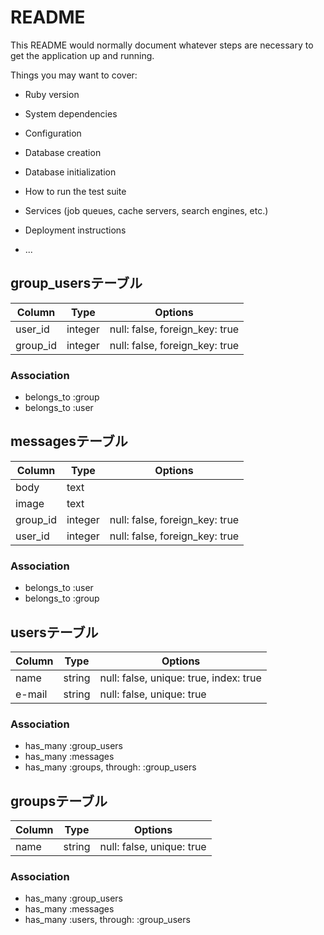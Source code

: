 # README

This README would normally document whatever steps are necessary to get the
application up and running.

Things you may want to cover:

* Ruby version

* System dependencies

* Configuration

* Database creation

* Database initialization

* How to run the test suite

* Services (job queues, cache servers, search engines, etc.)

* Deployment instructions

* ...

## group_usersテーブル

|Column|Type|Options|
|------|----|-------|
|user_id|integer|null: false, foreign_key: true|
|group_id|integer|null: false, foreign_key: true|

### Association
- belongs_to :group
- belongs_to :user


## messagesテーブル

|Column|Type|Options|
|------|----|-------|
|body|text|
|image|text|
|group_id|integer|null: false, foreign_key: true|
|user_id|integer|null: false, foreign_key: true|


### Association
- belongs_to :user
- belongs_to :group

## usersテーブル

|Column|Type|Options|
|------|----|-------|
|name|string|null: false, unique: true, index: true|
|e-mail|string|null: false, unique: true|


### Association
- has_many :group_users
- has_many :messages
- has_many :groups, through: :group_users


## groupsテーブル

|Column|Type|Options|
|------|----|-------|
|name|string|null: false, unique: true|


### Association
- has_many :group_users
- has_many :messages
- has_many :users, through: :group_users



